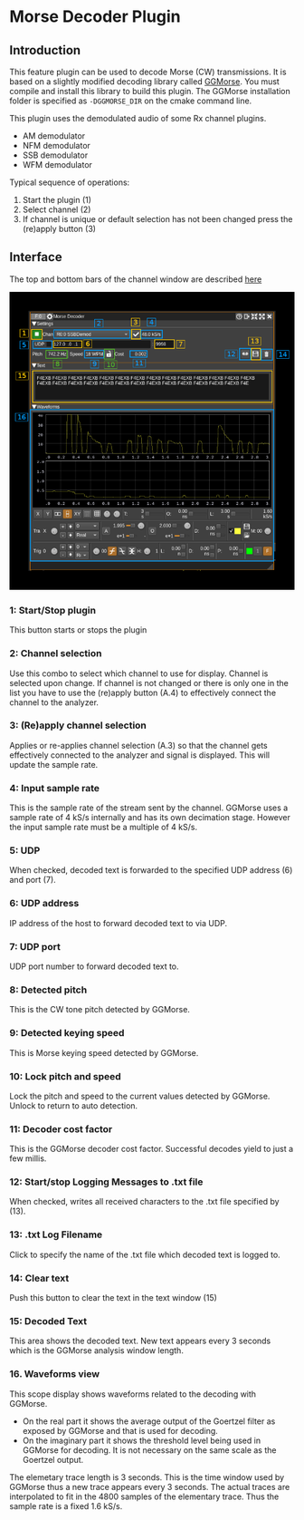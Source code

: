 <h1>Morse Decoder Plugin</h1>

<h2>Introduction</h2>

This feature plugin can be used to decode Morse (CW) transmissions. It is based on a slightly modified decoding library called [GGMorse](https://github.com/f4exb/ggmorse). You must compile and install this library to build this plugin. The GGMorse installation folder is specified as `-DGGMORSE_DIR` on the cmake command line.

This plugin uses the demodulated audio of some Rx channel plugins.

  - AM demodulator
  - NFM demodulator
  - SSB demodulator
  - WFM demodulator

Typical sequence of operations:

  1. Start the plugin (1)
  2. Select channel (2)
  3. If channel is unique or default selection has not been changed press the (re)apply button (3)

<h2>Interface</h2>

The top and bottom bars of the channel window are described [here](../../../sdrgui/channel/readme.md)

![Morse decoder plugin GUI](../../../doc/img/MorseDecoder_plugin.png)

<h3>1: Start/Stop plugin</h3>

This button starts or stops the plugin

<h3>2: Channel selection</h3>

Use this combo to select which channel to use for display. Channel is selected upon change. If channel is not changed or there is only one in the list you have to use the (re)apply button (A.4) to effectively connect the channel to the analyzer.

<h3>3: (Re)apply channel selection</h3>

Applies or re-applies channel selection (A.3) so that the channel gets effectively connected to the analyzer and signal is displayed. This will update the sample rate.

<h3>4: Input sample rate</h3>

This is the sample rate of the stream sent by the channel. GGMorse uses a sample rate of 4 kS/s internally and has its own decimation stage. However the input sample rate must be a multiple of 4 kS/s.

<h3>5: UDP</h3>

When checked, decoded text is forwarded to the specified UDP address (6) and port (7).

<h3>6: UDP address</h3>

IP address of the host to forward decoded text to via UDP.

<h3>7: UDP port</h3>

UDP port number to forward decoded text to.

<h3>8: Detected pitch</h3>

This is the CW tone pitch detected by GGMorse.

<h3>9: Detected keying speed</h3>

This is Morse keying speed detected by GGMorse.

<h3>10: Lock pitch and speed</h3>

Lock the pitch and speed to the current values detected by GGMorse. Unlock to return to auto detection.

<h3>11: Decoder cost factor</h3>

This is the GGMorse decoder cost factor. Successful decodes yield to just a few millis.

<h3>12: Start/stop Logging Messages to .txt file</h3>

When checked, writes all received characters to the .txt file specified by (13).

<h3>13: .txt Log Filename</h3>

Click to specify the name of the .txt file which decoded text is logged to.

<h3>14: Clear text</h3>

Push this button to clear the text in the text window (15)

<h3>15: Decoded Text</h3>

This area shows the decoded text. New text appears every 3 seconds which is the GGMorse analysis window length.

<h3>16. Waveforms view</h3>

This scope display shows waveforms related to the decoding with GGMorse.

  * On the real part it shows the average output of the Goertzel filter as exposed by GGMorse and that is used for decoding.
  * On the imaginary part it shows the threshold level being used in GGMorse for decoding. It is not necessary on the same scale as the Goertzel output.

The elemetary trace length is 3 seconds. This is the time window used by GGMorse thus a new trace appears every 3 seconds. The actual traces are interpolated to fit in the 4800 samples of the elementary trace. Thus the sample rate is a fixed 1.6 kS/s.
